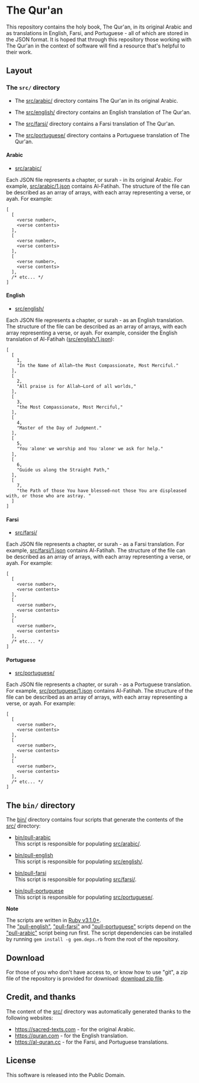 # The Qur'an

This repository contains the holy book, The Qur'an, in its original Arabic and as translations
in English, Farsi, and Portuguese - all of which are stored in the JSON format. It is hoped that
through this repository those working with The Qur'an in the context of software will find a resource
that's helpful to their work.

## Layout

### The `src/` directory

* The [src/arabic/](src/arabic/) directory contains The Qur'an in its original Arabic.

* The [src/english/](src/english/) directory contains an English translation of The Qur'an.

* The [src/farsi/](src/farsi/) directory contains a Farsi translation of The Qur'an.

* The [src/portuguese/](src/portuguese/) directory contains a Portuguese translation of The Qur'an.

#### Arabic

* [src/arabic/](src/arabic/)

Each JSON file represents a chapter, or surah - in its original Arabic.
For example, [src/arabic/1.json](src/arabic/1.json) contains Al-Fatihah.
The structure of the file can be described as an array of arrays, with
each array representing a verse, or ayah.
For example:

```
[
  [
    <verse number>,
    <verse contents>
  ],
  [
    <verse number>,
    <verse contents>
  ],
  [
    <verse number>,
    <verse contents>
  ],
  /* etc... */
]
```

#### English

* [src/english/](src/english)

Each JSON file represents a chapter, or surah - as an English translation.
The structure of the file can be described as an array of arrays,
with each array representing a verse, or ayah. For example, consider
the English translation of Al-Fatihah ([src/english/1.json](src/english/1.json)):

```
[
  [
    1,
    "In the Name of Allah—the Most Compassionate, Most Merciful."
  ],
  [
    2,
    "All praise is for Allah—Lord of all worlds,"
  ],
  [
    3,
    "the Most Compassionate, Most Merciful,"
  ],
  [
    4,
    "Master of the Day of Judgment."
  ],
  [
    5,
    "You ˹alone˺ we worship and You ˹alone˺ we ask for help."
  ],
  [
    6,
    "Guide us along the Straight Path,"
  ],
  [
    7,
    "the Path of those You have blessed—not those You are displeased with, or those who are astray. "
  ]
]
```

#### Farsi

* [src/farsi/](src/farsi/)

Each JSON file represents a chapter, or surah - as a Farsi translation.
For example, [src/farsi/1.json](src/farsi/1.json) contains Al-Fatihah.
The structure of the file can be described as an array of arrays, with
each array representing a verse, or ayah.
For example:

```
[
  [
    <verse number>,
    <verse contents>
  ],
  [
    <verse number>,
    <verse contents>
  ],
  [
    <verse number>,
    <verse contents>
  ],
  /* etc... */
]
```

#### Portuguese

* [src/portuguese/](src/portuguese/)

Each JSON file represents a chapter, or surah - as a Portuguese translation.
For example, [src/portuguese/1.json](src/portuguese/1.json) contains Al-Fatihah.
The structure of the file can be described as an array of arrays, with each array
representing a verse, or ayah.
For example:

```
[
  [
    <verse number>,
    <verse contents>
  ],
  [
    <verse number>,
    <verse contents>
  ],
  [
    <verse number>,
    <verse contents>
  ],
  /* etc... */
]
```

## The `bin/` directory

The [bin/](bin/) directory contains four scripts that generate the
contents of the [src/](src/) directory:

  * [bin/pull-arabic](bin/pull-arabic) <br>
    This script is responsible for populating [src/arabic/](src/arabic/).

  * [bin/pull-english](bin/pull-english) <br>
    This script is responsible for populating [src/english/](src/english/).

  * [bin/pull-farsi](bin/pull-farsi) <br>
    This script is responsible for populating [src/farsi/](src/farsi/).

  * [bin/pull-portuguese](bin/pull-portuguese) <br>
    This script is responsible for populating [src/portuguese/](src/portuguese/).

**Note**

The scripts are written in [Ruby v3.1.0+](https://www.ruby-lang.org). <br>
The ["pull-english"](bin/pull-english), ["pull-farsi"](bin/pull-farsi) and
["pull-portuguese"](bin/pull-portuguese) scripts depend on the ["pull-arabic"](bin/pull-arabic)
script being run first. The script dependencies can be installed by
running `gem install -g gem.deps.rb` from the root of the repository.

## Download

For those of you who don't have access to, or know how to use "git",
a zip file of the repository is provided for download: [download zip file](https://github.com/ReflectedLight/The-Qur-an/archive/refs/tags/v0.3.0.zip).

## Credit, and thanks

The content of the [src/](src/) directory was automatically generated
thanks to the following websites:

  * https://sacred-texts.com - for the original Arabic.
  * https://quran.com - for the English translation.
  * https://al-quran.cc - for the Farsi, and Portuguese translations.

## License

This software is released into the Public Domain.
